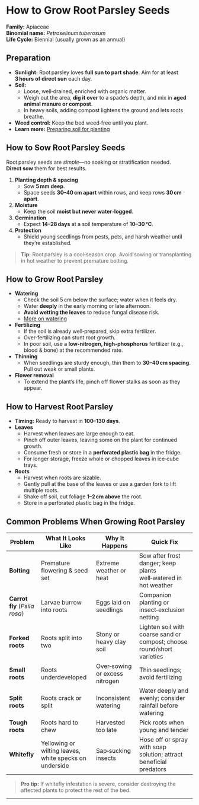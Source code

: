 # How to Grow Root Parsley Seeds

**Family:** Apiaceae  
**Binomial name:** _Petroselinum tuberosum_  
**Life Cycle:** Biennial (usually grown as an annual)

## Preparation

- **Sunlight:** Root parsley loves **full sun to part shade**. Aim for at least **3 hours of direct sun** each day.  
- **Soil:**  
  - Loose, well‑drained, enriched with organic matter.  
  - Weigh out the area, **dig it over** to a spade’s depth, and mix in **aged animal manure or compost**.  
  - In heavy soils, adding compost lightens the ground and lets roots breathe.  
- **Weed control:** Keep the bed weed‑free until you plant.  
- **Learn more:** [Preparing soil for planting](#)

## How to Sow Root Parsley Seeds

Root parsley seeds are *simple*—no soaking or stratification needed.  
**Direct sow** them for best results.

1. **Planting depth & spacing**  
   - Sow **5 mm deep**.  
   - Space seeds **30–40 cm apart** within rows, and keep rows **30 cm apart**.  
2. **Moisture**  
   - Keep the soil **moist but never water‑logged**.  
3. **Germination**  
   - Expect **14–28 days** at a soil temperature of **10–30 °C**.  
4. **Protection**  
   - Shield young seedlings from pests, pets, and harsh weather until they’re established.  

> **Tip:** Root parsley is a cool‑season crop. Avoid sowing or transplanting in hot weather to prevent premature bolting.

## How to Grow Root Parsley

- **Watering**  
  - Check the soil 5 cm below the surface; water when it feels dry.  
  - Water **deeply** in the early morning or late afternoon.  
  - **Avoid wetting the leaves** to reduce fungal disease risk.  
  - [More on watering](#)
- **Fertilizing**  
  - If the soil is already well‑prepared, skip extra fertilizer.  
  - Over‑fertilizing can stunt root growth.  
  - In poor soil, use a **low‑nitrogen, high‑phosphorus** fertilizer (e.g., blood & bone) at the recommended rate.  
- **Thinning**  
  - When seedlings are sturdy enough, thin them to **30–40 cm spacing**. Pull out weak or small plants.  
- **Flower removal**  
  - To extend the plant’s life, pinch off flower stalks as soon as they appear.

## How to Harvest Root Parsley

- **Timing:** Ready to harvest in **100–130 days**.  
- **Leaves**  
  - Harvest when leaves are large enough to eat.  
  - Pinch off outer leaves, leaving some on the plant for continued growth.  
  - Consume fresh or store in a **perforated plastic bag** in the fridge.  
  - For longer storage, freeze whole or chopped leaves in ice‑cube trays.  
- **Roots**  
  - Harvest when roots are sizable.  
  - Gently pull at the base of the leaves or use a garden fork to lift multiple roots.  
  - Shake off soil, cut foliage **1–2 cm above** the root.  
  - Store in a perforated plastic bag in the fridge.

## Common Problems When Growing Root Parsley

| Problem | What It Looks Like | Why It Happens | Quick Fix |
|---------|--------------------|----------------|-----------|
| **Bolting** | Premature flowering & seed set | Extreme weather or heat | Sow after frost danger; keep plants well‑watered in hot weather |
| **Carrot fly** (_Psila rosa_) | Larvae burrow into roots | Eggs laid on seedlings | Companion planting or insect‑exclusion netting |
| **Forked roots** | Roots split into two | Stony or heavy clay soil | Lighten soil with coarse sand or compost; choose round/short varieties |
| **Small roots** | Roots underdeveloped | Over‑sowing or excess nitrogen | Thin seedlings; avoid fertilizing |
| **Split roots** | Roots crack or split | Inconsistent watering | Water deeply and evenly; consider rainfall before watering |
| **Tough roots** | Roots hard to chew | Harvested too late | Pick roots when young and tender |
| **Whitefly** | Yellowing or wilting leaves, white specks on underside | Sap‑sucking insects | Hose off or spray with soap solution; attract beneficial predators |

> **Pro tip:** If whitefly infestation is severe, consider destroying the affected plants to protect the rest of the bed.

---